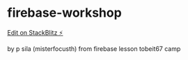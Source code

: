 # firebase-workshop

[Edit on StackBlitz ⚡️](https://stackblitz.com/edit/2b-it-firebase-codelabs-boilerplate-dtjbwd)

by p sila (misterfocusth)
from firebase lesson tobeit67 camp
